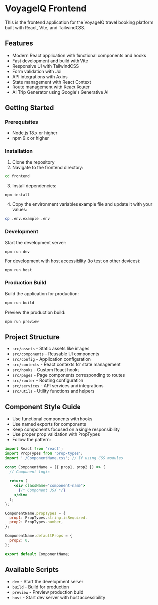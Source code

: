 # VoyageIQ Frontend

This is the frontend application for the VoyageIQ travel booking platform built with React, Vite, and TailwindCSS.

## Features

- Modern React application with functional components and hooks
- Fast development and build with Vite
- Responsive UI with TailwindCSS
- Form validation with Joi
- API integrations with Axios
- State management with React Context
- Route management with React Router
- AI Trip Generator using Google's Generative AI

## Getting Started

### Prerequisites

- Node.js 18.x or higher
- npm 9.x or higher

### Installation

1. Clone the repository
2. Navigate to the frontend directory:
```bash
cd frontend
```
3. Install dependencies:
```bash
npm install
```
4. Copy the environment variables example file and update it with your values:
```bash
cp .env.example .env
```

### Development

Start the development server:
```bash
npm run dev
```

For development with host accessibility (to test on other devices):
```bash
npm run host
```

### Production Build

Build the application for production:
```bash
npm run build
```

Preview the production build:
```bash
npm run preview
```

## Project Structure

- `src/assets` - Static assets like images
- `src/components` - Reusable UI components
- `src/config` - Application configuration
- `src/contexts` - React contexts for state management
- `src/hooks` - Custom React hooks
- `src/pages` - Page components corresponding to routes
- `src/router` - Routing configuration
- `src/services` - API services and integrations
- `src/utils` - Utility functions and helpers

## Component Style Guide

- Use functional components with hooks
- Use named exports for components
- Keep components focused on a single responsibility
- Use proper prop validation with PropTypes
- Follow the pattern:

```jsx
import React from 'react';
import PropTypes from 'prop-types';
import './ComponentName.css'; // If using CSS modules

const ComponentName = ({ prop1, prop2 }) => {
  // Component logic
  
  return (
    <div className="component-name">
      {/* Component JSX */}
    </div>
  );
};

ComponentName.propTypes = {
  prop1: PropTypes.string.isRequired,
  prop2: PropTypes.number,
};

ComponentName.defaultProps = {
  prop2: 0,
};

export default ComponentName;
```

## Available Scripts

- `dev` - Start the development server
- `build` - Build for production
- `preview` - Preview production build
- `host` - Start dev server with host accessibility
